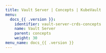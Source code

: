 ```yaml
---
title: Vault Server | Concepts | KubeVault
menu:
  docs_{{ .version }}:
    identifier: vault-server-crds-concepts
    name: Vault Server
    parent: concepts
    weight: 30
menu_name: docs_{{ .version }}
---
```

